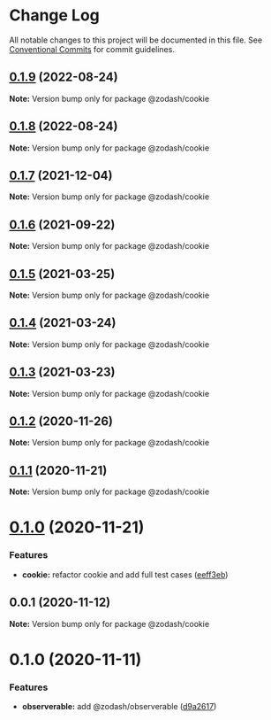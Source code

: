 # Change Log

All notable changes to this project will be documented in this file.
See [Conventional Commits](https://conventionalcommits.org) for commit guidelines.

## [0.1.9](https://github.com/zcorky/zodash/compare/@zodash/cookie@0.1.8...@zodash/cookie@0.1.9) (2022-08-24)

**Note:** Version bump only for package @zodash/cookie





## [0.1.8](https://github.com/zcorky/zodash/compare/@zodash/cookie@0.1.7...@zodash/cookie@0.1.8) (2022-08-24)

**Note:** Version bump only for package @zodash/cookie





## [0.1.7](https://github.com/zcorky/zodash/compare/@zodash/cookie@0.1.6...@zodash/cookie@0.1.7) (2021-12-04)

**Note:** Version bump only for package @zodash/cookie





## [0.1.6](https://github.com/zcorky/zodash/compare/@zodash/cookie@0.1.5...@zodash/cookie@0.1.6) (2021-09-22)

**Note:** Version bump only for package @zodash/cookie





## [0.1.5](https://github.com/zcorky/zodash/compare/@zodash/cookie@0.1.4...@zodash/cookie@0.1.5) (2021-03-25)

**Note:** Version bump only for package @zodash/cookie





## [0.1.4](https://github.com/zcorky/zodash/compare/@zodash/cookie@0.1.3...@zodash/cookie@0.1.4) (2021-03-24)

**Note:** Version bump only for package @zodash/cookie





## [0.1.3](https://github.com/zcorky/zodash/compare/@zodash/cookie@0.1.2...@zodash/cookie@0.1.3) (2021-03-23)

**Note:** Version bump only for package @zodash/cookie





## [0.1.2](https://github.com/zcorky/zodash/compare/@zodash/cookie@0.1.1...@zodash/cookie@0.1.2) (2020-11-26)

**Note:** Version bump only for package @zodash/cookie





## [0.1.1](https://github.com/zcorky/zodash/compare/@zodash/cookie@0.1.0...@zodash/cookie@0.1.1) (2020-11-21)

**Note:** Version bump only for package @zodash/cookie





# [0.1.0](https://github.com/zcorky/zodash/compare/@zodash/cookie@0.0.1...@zodash/cookie@0.1.0) (2020-11-21)


### Features

* **cookie:** refactor cookie and add full test cases ([eeff3eb](https://github.com/zcorky/zodash/commit/eeff3eb91eeb6f134de68df8091156c30ecd0347))





## 0.0.1 (2020-11-12)

**Note:** Version bump only for package @zodash/cookie





# 0.1.0 (2020-11-11)


### Features

* **observerable:** add @zodash/observerable ([d9a2617](https://github.com/zcorky/zodash/commit/d9a2617a6481c61caa8f01e3c89d41b41e78f87c))
